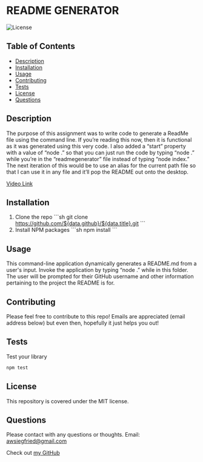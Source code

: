 # **README GENERATOR**
![License](https://img.shields.io/badge/MIT-license-purple)

## **Table of Contents**

* [Description](#Description)
* [Installation](#Installation)
* [Usage](#Usage)
* [Contributing](#Contributing)
* [Tests](#Tests)
* [License](#License)
* [Questions](#Questions)

## **Description**

The purpose of this assignment was to write code to generate a ReadMe file using the command line.  If you’re reading this now, then it is functional as it was generated using this very code.  I also added a “start” property with a value of “node .” so that you can just run the code by typing “node .” while you’re in the “readmegenerator” file instead of typing “node index.”  The next iteration of this would be to use an alias for the current path file so that I can use it in any file and it’ll pop the README out onto the desktop.

[Video Link](https://drive.google.com/file/d/1sZu-PUF0pA9nWl25I7GMqa5ftbIrYUbF/view?usp=sharing)

## **Installation**

1. Clone the repo
\`\`\`sh
git clone https://github.com/${data.github}/${data.title}.git
\`\`\` 
2. Install NPM packages
\`\`\`sh
npm install
\`\`\`

## **Usage**

This command-line application dynamically generates a README.md from a user's input.  Invoke the application by typing “node .” while in this folder. 
The user will be prompted for their GitHub username and other information pertaining to the project the README is for.

## **Contributing**

Please feel free to contribute to this repo!  Emails are appreciated (email address below) but even then, hopefully it just helps you out! 

## **Tests**

Test your library
```sh
npm test
```

## **License**

This repository is covered under the MIT license. 

## **Questions**
Please contact with any questions or thoughts.
Email: awsiegfried@gmail.com

Check out [my GitHub](https://github.com/awsiegfried)
